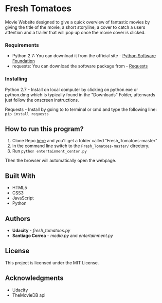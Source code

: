 # Fresh Tomatoes

Movie Website designed to give a quick overview of fantastic movies by giving the title of the movie, a short storyline, a cover to catch a users attention and a trailer that will pop up once the movie cover is clicked.


### Requirements

* Python 2.7: You can download it from the official site - [Python Software Foundation](https://www.python.org/download/releases/2.7/)
* requests: You can download the software package from - [Requests](http://docs.python-requests.org/en/latest/)

### Installing

Python 2.7 - Install on local computer by clicking on python.exe or python.dmg which is typically found in the "Downloads" Folder, afterwards just follow the onscreen instructions.

Requests - Install by going to to terminal or cmd and type the following line:
`pip install requests`

## How to run this program?
1. Clone Repo [here](https://github.com/Santiago-correa-pro/Fresh_Tomatoes.git) and you'll get a folder called "Fresh_Tomatoes-master"
2. In the command line switch to the `Fresh_Tomatoes-master/` directory.
3. Run `python entertainment_center.py`
        
 Then the browser will automatically open the webpage.

## Built With

* HTML5
* CSS3
* JavaScript
* Python

## Authors

* **Udacity** - *fresh_tomatoes.py*
* **Santiago Correa** - *media.py* and *entertainment.py*

## License

This project is licensed under the MIT License.

## Acknowledgments

* Udacity
* TheMovieDB api 


